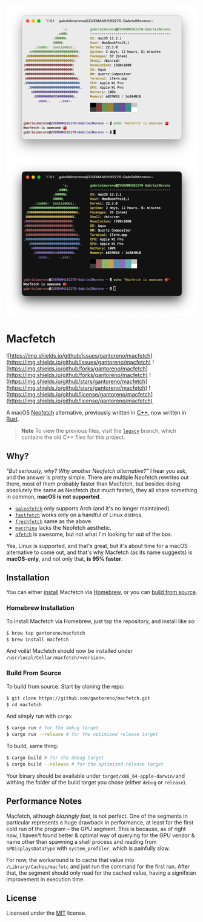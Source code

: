 <div align="center">
  <img src=".github/macfetch-light.png#gh-light-mode-only" />
  <img src=".github/macfetch-dark.png#gh-dark-mode-only" />
</div>

# Macfetch

![https://img.shields.io/github/issues/gantoreno/macfetch](https://img.shields.io/github/issues/gantoreno/macfetch) ![https://img.shields.io/github/forks/gantoreno/macfetch](https://img.shields.io/github/forks/gantoreno/macfetch) ![https://img.shields.io/github/stars/gantoreno/macfetch](https://img.shields.io/github/stars/gantoreno/macfetch) ![https://img.shields.io/github/license/gantoreno/macfetch](https://img.shields.io/github/license/gantoreno/macfetch)

A macOS [Neofetch](https://github.com/dylanaraps/neofetch) alternative, previously written in [C++](https://en.wikipedia.org/wiki/C++), now written in [Rust](https://www.rust-lang.org/).

> **Note**
> To view the previous files, visit the [`legacy`](https://github.com/gantoreno/macfetch/tree/legacy) branch, which contains the old C++ files for this project.

## Why?

_"But seriously, why? Why another Neofetch alternative?"_ I hear you ask, and the answer is pretty simple. There are multiple Neofetch rewrites out there, most of them probably faster than Macfetch, but besides doing absolutely the same as Neofetch (but much faster), they all share something in common, **macOS is not supported**.

- [`paleofetch`](https://github.com/ss7m/paleofetch) only supports Arch (and it's no longer maintained).
- [`fastfetch`](https://github.com/LinusDierheimer/fastfetch) works only on a handful of Linux distros.
- [`freshfetch`](https://github.com/K4rakara/freshfetch) same as the above.
- [`macchina`](https://github.com/Macchina-CLI/macchina) lacks the Neofetch aesthetic.
- [`afetch`](https://github.com/13-CF/afetch) is awesome, but not what I'm looking for out of the box.

Yes, Linux is supported, and that's great, but it's about time for a macOS alternative to come out, and that's why Macfetch (as its name suggests) is **macOS-only**, and not only that, **is 95% faster**.

## Installation

You can either [install](https://github.com/gantoreno/macfetch#homebrew-installation) Macfetch via [Homebrew](https://brew.sh/), or you can [build from source](https://github.com/gantoreno/macfetch#build-from-source).

### Homebrew Installation

To install Macfetch via Homebrew, just tap the repository, and install like so:

```sh
$ brew tap gantoreno/macfetch
$ brew install macfetch
```

And voilà! Macfetch should now be installed under `/usr/local/Cellar/macfetch/<version>`.

### Build From Source

To build from source. Start by cloning the repo:

```sh
$ git clone https://github.com/gantoreno/macfetch.git
$ cd macfetch
```

And simply run with `cargo`:

```sh
$ cargo run # for the debug target
$ cargo run --release # for the optimized release target
```

To build, same thing:

```sh
$ cargo build # for the debug target
$ cargo build --release # for the optimized release target
```

Your binary should be available under `target/x86_64-apple-darwin/`and withing the folder of the build target you chose (either `debug` or `release`).

## Performance Notes

Macfetch, although _blazingly fast_, is not perfect. One of the segments in particular represents a huge drawback in performance, at least for the first cold run of the program – the GPU segment. This is because, as of right now, I haven't found better & optimal way of querying for the GPU vendor & name other than spawning a shell process and reading from `SPDisplaysDataType` with `system_profiler`, which is painfully slow.

For now, the workaround is to cache that value into `/Library/Caches/macfetc` and just run the command for the first run. After that, the segment should only read for the cached value, having a significan improvement in execution time.

## License

Licensed under the [MIT](https://opensource.org/licenses/MIT) license.
